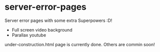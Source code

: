 # server-error-pages
Server error pages with some extra Superpowers :D!

- Full screen video background 
- Parallax youtube 

under-construction.html page is currently done. Others are commin soon!
